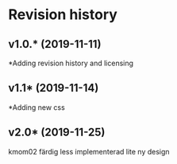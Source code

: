 Revision history
================

v1.0.* (2019-11-11)
-------------------
*Adding revision history and licensing

v1.1* (2019-11-14)
------------------
*Adding new css

v2.0* (2019-11-25)
------------------
kmom02 färdig
less implementerad
lite ny design
